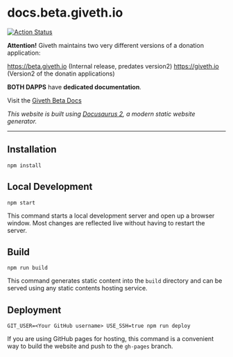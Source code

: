 # docs.beta.giveth.io
[![Action Status](https://github.com/giveth/giveth-beta-docs/workflows/deploy-docs/badge.svg)](https://github.com/giveth/giveth-beta-docs/actions)

**Attention!** Giveth maintains two very different versions of a donation application:

https://beta.giveth.io (Internal release, predates version2)
https://giveth.io (Version2 of the donatin applications)

**BOTH DAPPS** have **dedicated documentation**.

Visit the [Giveth Beta Docs](https://docs.beta.giveth.io/)

*This website is built using [Docusaurus 2](https://v2.docusaurus.io/), a modern static website generator.*

---


## Installation

```console
npm install
```

## Local Development

```console
npm start
```

This command starts a local development server and open up a browser window. Most changes are reflected live without having to restart the server.

## Build

```console
npm run build
```

This command generates static content into the `build` directory and can be served using any static contents hosting service.

## Deployment

```console
GIT_USER=<Your GitHub username> USE_SSH=true npm run deploy
```

If you are using GitHub pages for hosting, this command is a convenient way to build the website and push to the `gh-pages` branch.
